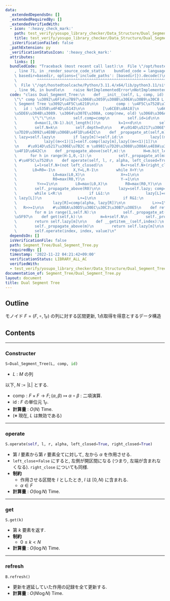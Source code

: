 ```yaml
---
data:
  _extendedDependsOn: []
  _extendedRequiredBy: []
  _extendedVerifiedWith:
  - icon: ':heavy_check_mark:'
    path: test_verify/yosupo_library_checker/Data_Structure/Dual_Segment_Tree.test.py
    title: test_verify/yosupo_library_checker/Data_Structure/Dual_Segment_Tree.test.py
  _isVerificationFailed: false
  _pathExtension: py
  _verificationStatusIcon: ':heavy_check_mark:'
  attributes:
    links: []
  bundledCode: "Traceback (most recent call last):\n  File \"/opt/hostedtoolcache/Python/3.11.4/x64/lib/python3.11/site-packages/onlinejudge_verify/documentation/build.py\"\
    , line 71, in _render_source_code_stat\n    bundled_code = language.bundle(stat.path,\
    \ basedir=basedir, options={'include_paths': [basedir]}).decode()\n          \
    \         ^^^^^^^^^^^^^^^^^^^^^^^^^^^^^^^^^^^^^^^^^^^^^^^^^^^^^^^^^^^^^^^^^^^^^^^^^^^^^^^^^\n\
    \  File \"/opt/hostedtoolcache/Python/3.11.4/x64/lib/python3.11/site-packages/onlinejudge_verify/languages/python.py\"\
    , line 96, in bundle\n    raise NotImplementedError\nNotImplementedError\n"
  code: "class Dual_Segment_Tree:\n    def __init__(self, L, comp, id):\n        \"\
    \"\" comp \u3092\u6F14\u7B97\u3068\u3059\u308B\u30EA\u30B9\u30C8 L \u306E Dual\
    \ Segment Tree \u3092\u4F5C\u6210\n\n        comp : \u4F5C\u7528\u7D20\n     \
    \   id : \u5358\u4F4D\u5143\n\n        [\u6CE8\u8A18]\n        \u66F4\u65B0\u306F\
    \u5DE6\u304B\u3089. \u3064\u307E\u308A, comp(new, old) \u3068\u306A\u308B.\n \
    \       \"\"\"\n\n        self.comp=comp\n        self.id=id\n\n        N=len(L)\n\
    \        d=max(1,(N-1).bit_length())\n        k=1<<d\n\n        self.lazy=[self.id]*k+L+[self.id]*(k-N)\n\
    \        self.N=k\n        self.depth=d\n\n    #\u914D\u5217\u306E\u7B2C m \u8981\
    \u7D20\u3092\u4E0B\u306B\u4F1D\u642C\n    def _propagate_at(self,m):\n       \
    \ lazy=self.lazy\n        if lazy[m]!=self.id:\n            lazy[(m<<1)|0]=self.comp(lazy[m],lazy[(m<<1)|0])\n\
    \            lazy[(m<<1)|1]=self.comp(lazy[m],lazy[(m<<1)|1])\n            lazy[m]=self.id\n\
    \n    #\u914D\u5217\u306E\u7B2C m \u8981\u7D20\u3088\u308A\u4E0A\u3092\u5168\u3066\
    \u4F1D\u642C\n    def _propagate_above(self,m):\n        H=m.bit_length()\n  \
    \      for h in range(H-1,0,-1):\n            self._propagate_at(m>>h)\n\n   \
    \ #\u4F5C\u7528\n    def operate(self, l, r, alpha, left_closed=True, right_closed=True):\n\
    \        L=l+self.N+(not left_closed)\n        R=r+self.N+(right_closed)\n\n \
    \       L0=R0=-1\n        X,Y=L,R-1\n        while X<Y:\n            if X&1:\n\
    \                L0=max(L0,X)\n                X+=1\n\n            if Y&1==0:\n\
    \                R0=max(R0,Y)\n                Y-=1\n\n            X>>=1\n   \
    \         Y>>=1\n\n        L0=max(L0,X)\n        R0=max(R0,Y)\n\n        self._propagate_above(L0)\n\
    \        self._propagate_above(R0)\n\n        lazy=self.lazy; comp=self.comp\n\
    \        while L<R:\n            if L&1:\n                lazy[L]=comp(alpha,\
    \ lazy[L])\n                L+=1\n\n            if R&1:\n                R-=1\n\
    \                lazy[R]=comp(alpha, lazy[R])\n\n            L>>=1\n         \
    \   R>>=1\n\n    #\u30EA\u30D5\u30EC\u30C3\u30B7\u30E5\n    def refresh(self):\n\
    \        for m in range(1,self.N):\n            self._propagate_at(m)\n\n    #\u53D6\
    \u5F97\n    def get(self,k):\n        m=k+self.N\n        self._propagate_above(m)\n\
    \        return self.lazy[m]\n\n    def __getitem__(self,index):\n        m=index+self.N\n\
    \        self._propagate_above(m)\n        return self.lazy[m]\n\n    def __setitem__(self,index,value):\n\
    \        self.operate(index, index, value)\n"
  dependsOn: []
  isVerificationFile: false
  path: Segment_Tree/Dual_Segment_Tree.py
  requiredBy: []
  timestamp: '2022-11-22 04:21:42+09:00'
  verificationStatus: LIBRARY_ALL_AC
  verifiedWith:
  - test_verify/yosupo_library_checker/Data_Structure/Dual_Segment_Tree.test.py
documentation_of: Segment_Tree/Dual_Segment_Tree.py
layout: document
title: Dual Segment Tree
---
```


## Outline

モノイド $F=(F, \circ, 1_F)$ の列に対する区間更新, 1点取得を得意とするデータ構造

## Contents

---

### Constructer

```Python
S=Dual_Segment_Tree(L, comp, id)
```

- $L$ : $M$ の列

以下, $N:=\lvert L \rvert$ とする.

- $\mathrm{comp} : F \times F \to F; (\alpha, \beta) \mapsto \alpha \circ \beta$ : 二項演算.
- $\mathrm{id}$ : $F$  の単位元 $1_F$.
- **計算量** : $O(N)$ Time.
- (※ 現在, $L$ は無効である)

---

### operate

```Python
S.operate(self, l, r, alpha, left_closed=True, right_closed=True)
```

- 第 $l$ 要素から第 $r$ 要素全てに対して, 左から $\alpha$ を作用させる.
- `left_close`=`False` にすると, 左側が開区間になる (つまり, 左端が含まれなくなる). `right_close` についても同様.
- **制約**
  - 作用させる区間を $I$ としたとき, $I$ は $[0,N)$ に含まれる.
  - $\alpha \in F$
- **計算量** : $O(\log N)$ Time.

---

### get

```Pyhon
S.get(k)
```

- 第 $k$ 要素を返す.
- **制約**
  - $0 \leq k \lt N$
- **計算量** : $O(\log N)$ Time.

---

### refresh

```Pyhon
B.refresh()
```

- 更新を遅延していた作用の記録を全て更新する.
- **計算量** : $O(N \log N)$ Time.
